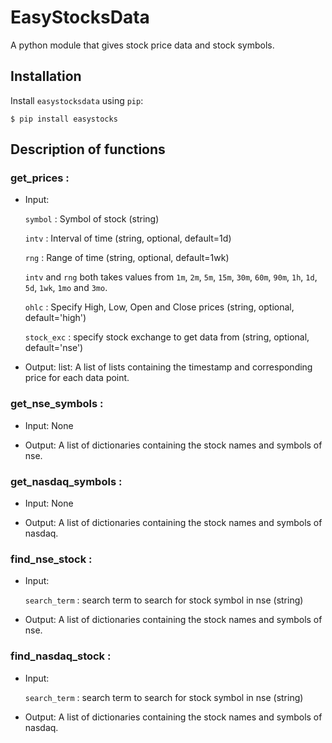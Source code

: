 # EasyStocksData

A python module that gives stock price data and stock symbols.

## Installation

Install `easystocksdata` using `pip`:

```{.sourceCode .bash}
$ pip install easystocks
```

## Description of functions

### get_prices :

- Input:

  `symbol` : Symbol of stock (string)

  `intv` : Interval of time (string, optional, default=1d)

  `rng` : Range of time (string, optional, default=1wk)

  `intv` and `rng` both takes values from `1m`, `2m`, `5m`, `15m`, `30m`, `60m`, `90m`, `1h`, `1d`, `5d`, `1wk`, `1mo` and `3mo`.

  `ohlc` : Specify High, Low, Open and Close prices (string, optional, default='high')

  `stock_exc` : specify stock exchange to get data from (string, optional, default='nse')

- Output:
  list: A list of lists containing the timestamp and corresponding price for each data point.

### get_nse_symbols :

- Input: None

- Output: A list of dictionaries containing the stock names and symbols of nse.

### get_nasdaq_symbols :

- Input: None

- Output: A list of dictionaries containing the stock names and symbols of nasdaq.

### find_nse_stock :

- Input:

  `search_term` : search term to search for stock symbol in nse (string)

- Output: A list of dictionaries containing the stock names and symbols of nse.

### find_nasdaq_stock :

- Input:

  `search_term` : search term to search for stock symbol in nse (string)

- Output: A list of dictionaries containing the stock names and symbols of nasdaq.
